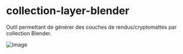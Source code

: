 # collection-layer-blender

Outil permettant de générer des couches de rendus/cryptomattes par collection Blender.


![Image](https://github.com/user-attachments/assets/6c18c85a-8e01-4697-a10f-0752efedb625)

